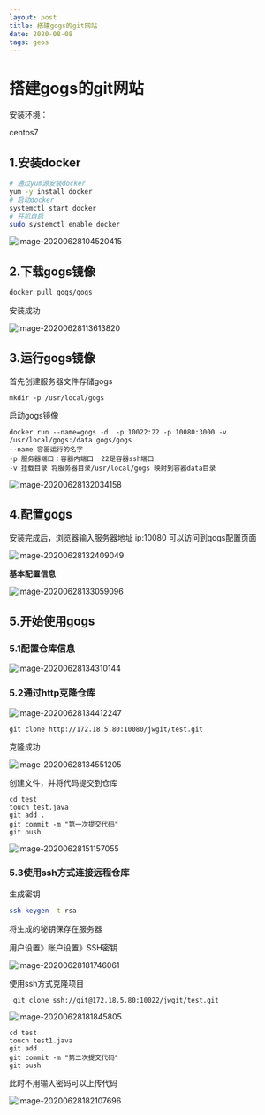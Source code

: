 ```yaml
---
layout: post
title: 搭建gogs的git网站
date: 2020-08-08
tags: geos   
---
```


# 搭建gogs的git网站

安装环境：

centos7

## 1.安装docker

```bash
# 通过yum源安装docker
yum -y install docker
# 启动docker
systemctl start docker
# 开机自启
sudo systemctl enable docker
```

![image-20200628104520415](/images/blog/image-20200628104520415.png)

## 2.下载gogs镜像

```bash
docker pull gogs/gogs
```



安装成功

![image-20200628113613820](/images/blog/image-20200628113613820.png)



## 3.运行gogs镜像

首先创建服务器文件存储gogs

```undefined
mkdir -p /usr/local/gogs
```

启动gogs镜像

```
docker run --name=gogs -d  -p 10022:22 -p 10080:3000 -v /usr/local/gogs:/data gogs/gogs
--name 容器运行的名字
-p 服务器端口：容器内端口  22是容器ssh端口 
-v 挂载目录 将服务器目录/usr/local/gogs 映射到容器data目录
```

![image-20200628132034158](/images/blog/image-20200628132034158.png)

## 4.配置gogs

安装完成后，浏览器输入服务器地址 ip:10080 可以访问到gogs配置页面

![image-20200628132409049](/images/blog/image-20200628132409049.png)

**基本配置信息**

![image-20200628133059096](/images/blog/image-20200628133059096.png)

## 5.开始使用gogs

### 5.1配置仓库信息

![image-20200628134310144](/images/blog/image-20200628134310144.png)

### 5.2通过http克隆仓库

![image-20200628134412247](/images/blog/image-20200628134412247.png)

```
git clone http://172.18.5.80:10080/jwgit/test.git
```

克隆成功

![image-20200628134551205](/images/blog/image-20200628134551205.png)

创建文件，并将代码提交到仓库

```
cd test
touch test.java
git add .
git commit -m "第一次提交代码"
git push
```

![image-20200628151157055](/images/blog/image-20200628151157055.png)

### 5.3使用ssh方式连接远程仓库

生成密钥

```bash
ssh-keygen -t rsa
```

将生成的秘钥保存在服务器

用户设置》账户设置》SSH密钥

![image-20200628181746061](/images/blog/image-20200628181746061.png)

使用ssh方式克隆项目

```
 git clone ssh://git@172.18.5.80:10022/jwgit/test.git
```

![image-20200628181845805](/images/blog/image-20200628181845805.png)

```
cd test
touch test1.java
git add .
git commit -m "第二次提交代码"
git push
```

此时不用输入密码可以上传代码

![image-20200628182107696](/images/blog/image-20200628182107696.png)